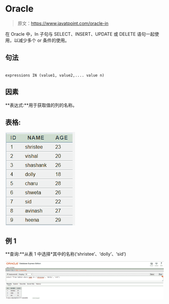 # Oracle

> 原文：<https://www.javatpoint.com/oracle-in>

在 Oracle 中，In 子句与 SELECT、INSERT、UPDATE 或 DELETE 语句一起使用，以减少多个 or 条件的使用。

## 句法

```

expressions IN (value1, value2,.... value n)

```

## 因素

**表达式:**用于获取值的列的名称。

## 表格:

![ORACLE IN](img/593eb98fb8c054111694f4bc2fc10892.png)

## 例 1

**查询:**从表 1 中选择*其中的名称(‘shristee’、‘dolly’、‘sid’)

![ORACLE IN](img/0689548688bd068c4f1d94dabc74123c.png)